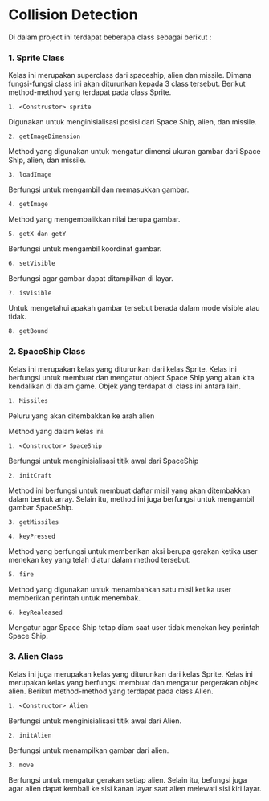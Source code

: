 # Collision Detection

Di dalam project ini terdapat beberapa class sebagai berikut :

### 1. Sprite Class
Kelas ini merupakan superclass dari spaceship, alien dan missile. Dimana fungsi-fungsi class ini akan diturunkan kepada 3 class tersebut. Berikut method-method yang terdapat pada class Sprite.
```
1. <Construstor> sprite
```
Digunakan untuk menginisialisasi posisi dari Space Ship, alien, dan missile.
```
2. getImageDimension
```
Method yang digunakan untuk mengatur dimensi ukuran gambar dari Space Ship, alien, dan missile.
```
3. loadImage
```
Berfungsi untuk mengambil dan memasukkan gambar.
```
4. getImage 
```
Method yang mengembalikkan nilai berupa gambar.
```
5. getX dan getY
```
Berfungsi untuk mengambil koordinat gambar.
```
6. setVisible
```
Berfungsi agar gambar dapat ditampilkan di layar.
```
7. isVisible 
```
Untuk mengetahui apakah gambar tersebut berada dalam mode visible atau tidak.
```	
8. getBound
```

### 2. SpaceShip Class
Kelas ini merupakan kelas yang diturunkan dari kelas Sprite. Kelas ini berfungsi untuk membuat dan mengatur object Space Ship yang akan kita kendalikan di dalam game. Objek yang terdapat di class ini antara lain.
```
1. Missiles
```
Peluru yang akan ditembakkan ke arah alien

Method yang dalam kelas ini.
```
1. <Constructor> SpaceShip
```
Berfungsi untuk menginisialisasi titik awal dari SpaceShip
```
2. initCraft
```
Method ini berfungsi untuk membuat daftar misil yang akan ditembakkan dalam bentuk array. Selain itu, method ini juga berfungsi untuk mengambil gambar SpaceShip.
```
3. getMissiles
```
```
4. keyPressed
```
Method yang berfungsi untuk memberikan aksi berupa gerakan ketika user menekan key yang telah diatur dalam method tersebut.
```
5. fire
```
Method yang digunakan untuk menambahkan satu misil ketika user memberikan perintah untuk menembak.
```
6. keyRealeased
```
Mengatur agar Space Ship tetap diam saat user tidak menekan key perintah Space Ship.

### 3. Alien Class
Kelas ini juga  merupakan kelas yang diturunkan dari kelas Sprite. Kelas ini merupakan kelas yang berfungsi membuat dan mengatur pergerakan objek alien. Berikut method-method yang terdapat pada class Alien.
```
1. <Constructor> Alien
```
Berfungsi untuk menginisialisasi titik awal dari Alien.
```
2. initAlien
```
Berfungsi untuk menampilkan gambar dari alien.
```
3. move
```
Berfungsi untuk mengatur gerakan setiap alien. Selain itu, befungsi juga agar alien dapat kembali ke sisi kanan layar saat alien melewati sisi kiri layar.

